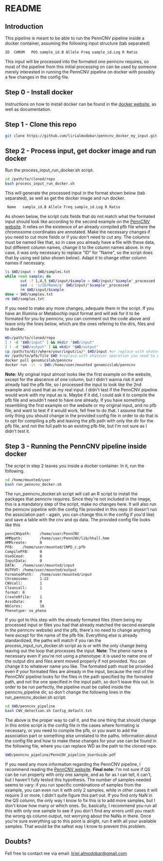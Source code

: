 
# README
## Introduction
This pipeline is meant to be able to run the PennCNV pipeline inside a docker container, assuming the following input structure (tab separated)
```sh
ID  CHROM   POS sample_id.B Allele Freq sample_id.Log R Ratio
```
This input will be processed into the formated one penncnv requires, so most of the pipeline from this initial processing on can be used by someone merely interested in running the PennCNV pipeline on docker with possibly a few changes in the config file.

## Step 0 - Install docker
Instructions on how to install docker can be found in the [docker website]("https://www.docker.com/"), as well as documentation.

## Step 1 - Clone this repo
```sh
git clone https://github.com/lirialmodobar/penncnv_docker_my_input.git
```

## Step 2 - Process input, get docker image and run docker
Run the process_input_run_docker.sh script.
```sh
cd /path/to/cloned/repo
bash process_input_run_docker.sh 
```
This will generate the processed input in the format shown below (tab separated), as well as get the docker image and run docker.
```sh
 Name   sample_id.B Allele Freq sample_id.Log R Ratio
```
As shown below, the script cuts fields that do not match what the formated input should look like according to the second example on the [PennCNV website](https://penncnv.openbioinformatics.org/en/latest/user-guide/input/). It relies on the existence of an already compiled pfb file where the chromosome coordinates are annotated. Make the necessary changes if you need to cut more fields or if you don't need to cut any. The columns must be named like that, so in case you already have a file with these data, but different column names, change it to the column names above. In my case, it was only necessary to replace "ID" for "Name", so the script does that by using sed (also shown below). Adapt it to change other column names if necessary.
```sh
ls $WD/input > $WD/samples.txt
while read sample; do
       cut -f 1,4,5 $WD/input/$sample > $WD/input/"$sample"_processed
       sed -i 's/ID/Name/g' $WD/input/"$sample"_processed
       rm $WD/input/$sample
done < $WD/samples.txt
rm $WD/samples.txt
```
If you need to make any more changes, adequate them in the script. If you have an Illumina or Metabochip input format and will ask for it to be formated for you by penncnv, you can comment out the code above and leave only the lines below, which are the ones refering to the dirs, files and to docker.
```sh
WD=/path/to/cloned/repo
[ ! -d "$WD/input" ] && mkdir "$WD/input"
[ ! -d "$WD/output" ] && mkdir "$WD/output"
cp /path/to/dir/where/your/input/is/* $WD/input #or replace with whatever operation you need to put the samples in the input dir
mv /path/to/pfb/file $WD #replace with whatever operation you need to put the pfb file in the WD
docker pull genomicslab/penncnv
docker run -it -v $WD:/home/user/mounted genomicslab/penncnv
```
**Note:** My original input almost looks like the first example on the website, except for the abscence of one column, but I didn't wanna risk it and already had the pfb file, so I processed the input to look like the 2nd example and used that as my real input. I didn't test if the PennCNV pipeline would work with my input as is. Maybe if it did, I could ask it to compile the pfb file and wouldn't need to have one already. If you have something resembling the first example on the website or my original input, and no pfb file, and want to test if it would work, fell free to do that. I assume that the only thing you should change in the provided config file in order to do that is to opt for compiling a pfb and leaving the pfb path with only the dir for the pfb file, and not the full path to an existing pfb file, but I'm not sure as I didn't test it.

## Step 3 - Running the PennCNV pipeline inside docker
The script in step 2 leaves you inside a docker container. In it, run the following.
```sh
cd /home/mounted/user
bash run_penncnv_docker.sh 
```
The run_penncnv_docker.sh script will call an R script to install the packages that penncnv requires. Since they're not included in the image, this is a mandatory step of the script, make no changes here. It will also run the penncnv pipeline with the config file provided in this repo (it doesn't run the association part - again, you can change this in the config if you'd like) and save a table with the cnv and qs data.
The provided config file looks like this
```sh
pennCNVpath:    /home/user/PennCNV
HMMpath:        /home/user/PennCNV/lib/hhall.hmm 
HMMcreate:      0
PFB:    /home/user/mounted/INPD_c.pfb
CompilePFB:     0
UseGCmod:       0       
InputData:      0
DATA:   /home/user/mounted/input
OUTPUT: /home/user/mounted/output
FormatedPath:   /home/user/mounted/input
Chromosome:     1-22
CNVcall:        1
Cleancall:      1
format: 0
CreateRfile:    1
AssoData:       0
NbCores:        16
Phenotype: no_pheno
```
If you got to this step with the already formated files (them being my processed input or files you had that already matched the second example in the penncnv website) and the pfb, there's no need to change anything here except for the name of the pfb file. Everything else is already standardized, the paths will match if you ran the process_input_run_docker.sh script as is or with the only change being leaving out the loop that processes the input. 
**Note**: The pheno name is necessary even if you're not using a phenotype: it is used to name one of the output dirs and files arent moved properly if not provided. You can change it to whatever name you like. The formated path must be provided even if your formated files are already in the input, because the rest of the PennCNV pipeline looks for the files in the path specified by the formated path, and not the one specified in the input path, so don't leave this out.
In order to be run perfectly, the pipeline must be called inside the penncnv_pipeline dir, so don't change the following lines in the run_penncnv_docker.sh script:
```sh
cd $WD/penncnv_pipeline
bash CNV_detection.sh Config_default.txt
```
The above is the proper way to call it, and the one thing that should change in this entire script is the config file in the cases where formating is necessary, or you need to compile the pfb, or you want to add the association part or something else unrelated to the paths. Information about the config file and how to make these changes for your use can be found in the following file, where you can replace WD as the path to the cloned repo.
```sh
$WD/penncnv_pipeline/PennCNV_pipeline_UserGuide.pdf
```
If you need any more information regarding the PennCNV pipeline, I recommend reading the [PennCNV website](https://penncnv.openbioinformatics.org/en/latest/user-guide/input/).
**Final note:** I'm not sure if QS can be run properly with only one sample, and as far as I can tell, it can't, but I haven't fully tested this hypothesis. The number of samples needed seems to vary: if you run specific combinations of samples from the example, you can even run it with only 2 samples, while in other cases it will require 3 or more, I didn't quite figure this part out.  If you find only NaN in the QS column, the only way I know to fix this is to add more samples, but I don't know how many or which ones. So, basically, I recommend you run all this with only one sample to see if you don't find any errors until you reach the wrong qs column output, not worrying about the NaNs in there. Once you're sure everything up to this point is alright, run it with all your available samples. That would be the safest way I know to prevent this problem.

## Doubts?
Fell free to contact me via email: liriel.almodobar@gmail.com
